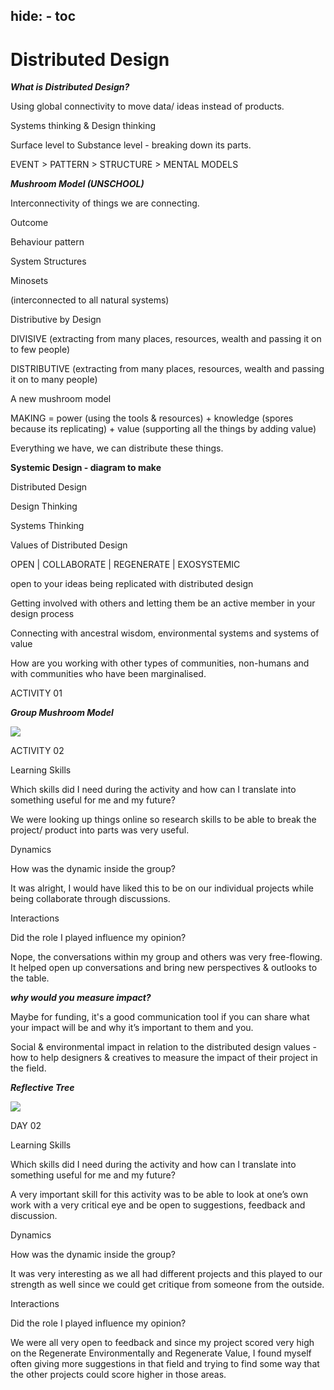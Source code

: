 hide:
    - toc
---

# **Distributed Design**

***What is Distributed Design?***

Using global connectivity to move data/ ideas instead of products.

Systems thinking & Design thinking

Surface level to Substance level - breaking down its parts.

EVENT > PATTERN > STRUCTURE > MENTAL MODELS

***Mushroom Model (UNSCHOOL)***

Interconnectivity of things we are connecting.

Outcome

Behaviour pattern

System Structures

Minosets

(interconnected to all natural systems)

Distributive by Design

DIVISIVE (extracting from many places, resources, wealth and passing it on to few people)

DISTRIBUTIVE (extracting  from many places, resources, wealth and passing it on to many people)

A new mushroom model

MAKING = power (using the tools & resources) + knowledge (spores because its replicating) + value (supporting all the things by adding value)

Everything we have, we can distribute these things.

**Systemic Design - diagram to make**

Distributed Design

Design Thinking

Systems Thinking

Values of Distributed Design

OPEN | COLLABORATE | REGENERATE | EXOSYSTEMIC

open to your ideas being replicated with distributed design

Getting involved with others and letting them be an active member in your design process

Connecting with ancestral wisdom, environmental systems and systems of value

How are you working with other types of communities, non-humans and with communities who have been marginalised.

ACTIVITY 01

***Group Mushroom Model***

![](doc/images/9215.jpeg)

ACTIVITY 02

Learning Skills

Which skills did I need during the activity and how can I translate into something useful for me and my future?

We were looking up things online so research skills to be able to break the project/ product into parts was very useful.

Dynamics

How was the dynamic inside the group?

It was alright, I would have liked this to be on our individual projects while being collaborate through discussions.

Interactions

Did the role I played influence my opinion?

Nope, the conversations within my group and others was very free-flowing. It helped open up conversations and bring new perspectives & outlooks to the table.

***why would you measure impact?***

Maybe for funding, it's a good communication tool if you can share what your impact will be and why it’s important to them and you.

Social & environmental impact in relation to the distributed design values - how to help designers & creatives to measure the impact of their project in the field.

***Reflective Tree***

![](doc/images/9222.jpeg)


DAY 02

Learning Skills

Which skills did I need during the activity and how can I translate into something useful for me and my future?

A very important skill for this activity was to be able to look at one’s own work with a very critical eye and be open to suggestions, feedback and discussion.

Dynamics

How was the dynamic inside the group?

It was very interesting as we all had different projects and this played to our strength as well since we could get critique from someone from the outside.

Interactions

Did the role I played influence my opinion?

We were all very open to feedback and since my project scored very high on the Regenerate Environmentally and Regenerate Value, I found myself often giving more suggestions in that field and trying to find some way that the other projects could score higher in those areas.
